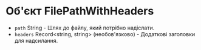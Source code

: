 # Об'єкт FilePathWithHeaders

* `path` String - Шлях до файлу, який потрібно надіслати.
* `headers` Record<string, string> (необов'язково) - Додаткові заголовки для надсилання.
